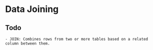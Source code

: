 # Data Joining
## Todo
    - JOIN: Combines rows from two or more tables based on a related column between them.

